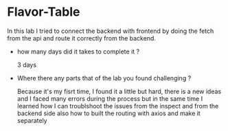 # Flavor-Table
 In this lab I tried to connect the backend with frontend by doing the fetch from the api and route it correctly from the backend.

 - how many days did it takes to complete it ?
   
   3 days

- Where there any parts that of the lab you found challenging ?
  
  Because it's my fisrt time, I found it a little but hard, there is a new ideas and I faced many errors during the process but in the same time
  I learned how I can troublshoot the issues from the inspect and from the backend side also how to built the routing with axios and make it separately 
